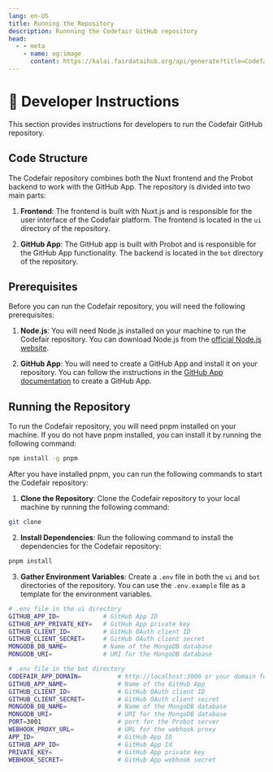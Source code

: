 ```yaml
---
lang: en-US
title: Running the Repository
description: Runnning the Codefair GitHub repository
head:
  - - meta
    - name: og:image
      content: https://kalai.fairdataihub.org/api/generate?title=Codefair%20Documentation&description=Running%20the%20GitHub%20Repository&app=codefair&org=fairdataihub
---
```


# :toolbox: Developer Instructions

This section provides instructions for developers to run the Codefair GitHub repository.

## Code Structure

The Codefair repository combines both the Nuxt frontend and the Probot backend to work with the GitHub App. The repository is divided into two main parts:

1. **Frontend**: The frontend is built with Nuxt.js and is responsible for the user interface of the Codefair platform. The frontend is located in the `ui` directory of the repository.

2. **GitHub App**: The GitHub app is built with Probot and is responsible for the GitHub App functionality. The backend is located in the `bot` directory of the repository.

## Prerequisites

Before you can run the Codefair repository, you will need the following prerequisites:

1. **Node.js**: You will need Node.js installed on your machine to run the Codefair repository. You can download Node.js from the [official Node.js website](https://nodejs.org/).

2. **GitHub App**: You will need to create a GitHub App and install it on your repository. You can follow the instructions in the [GitHub App documentation](https://docs.github.com/en/developers/apps) to create a GitHub App.

## Running the Repository

To run the Codefair repository, you will need pnpm installed on your machine. If you do not have pnpm installed, you can install it by running the following command:

```bash
npm install -g pnpm
```

After you have installed pnpm, you can run the following commands to start the Codefair repository:

1. **Clone the Repository**: Clone the Codefair repository to your local machine by running the following command:

```bash
git clone
```

2. **Install Dependencies**: Run the following command to install the dependencies for the Codefair repository:

```bash
pnpm install
```

3. **Gather Environment Variables**: Create a `.env` file in both the `ui` and `bot` directories of the repository. You can use the `.env.example` file as a template for the environment variables.

```bash
# .env file in the ui directory
GITHUB_APP_ID=            # GitHub App ID
GITHUB_APP_PRIVATE_KEY=   # GitHub App private key
GITHUB_CLIENT_ID=         # GitHub OAuth client ID
GITHUB_CLIENT_SECRET=     # GitHub OAuth client secret
MONGODB_DB_NAME=          # Name of the MongoDB database
MONGODB_URI=              # URI for the MongoDB database
```

```bash
# .env file in the bot directory
CODEFAIR_APP_DOMAIN=          # http://localhost:3000 or your domain for the frontend
GITHUB_APP_NAME=              # Name of the GitHub App
GITHUB_CLIENT_ID=             # GitHub OAuth client ID
GITHUB_CLIENT_SECRET=         # GitHub OAuth client secret
MONGODB_DB_NAME=              # Name of the MongoDB database
MONGODB_URI=                  # URI for the MongoDB database
PORT=3001                     # port for the Probot server
WEBHOOK_PROXY_URL=            # URL for the webhook proxy
APP_ID=                       # GitHub App ID
GITHUB_APP_ID=                # GitHub App Id
PRIVATE_KEY=                  # GitHub App private key
WEBHOOK_SECRET=               # GitHub App webhook secret
```
